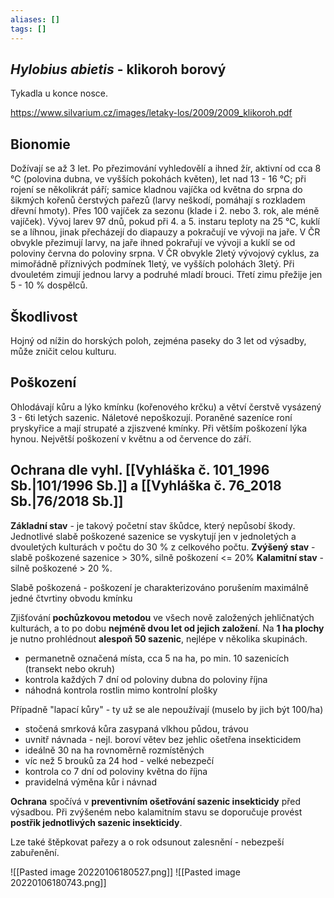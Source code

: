 ```yaml
---
aliases: []
tags: []
---
```

## *Hylobius abietis* - klikoroh borový 
Tykadla u konce nosce.

https://www.silvarium.cz/images/letaky-los/2009/2009_klikoroh.pdf

## Bionomie
Dožívají se až 3 let. Po přezimování vyhledovělí a ihned žír, aktivní od cca 8 °C (polovina dubna, ve vyšších pokohách květen), let nad 13 - 16 °C; při rojení se několikrát páří; samice kladnou vajíčka od května do srpna do šikmých kořenů čerstvých pařezů (larvy neškodí, pomáhají s rozkladem dřevní hmoty). Přes 100 vajíček za sezonu (klade i 2. nebo 3. rok, ale méně vajíček). Vývoj larev 97 dnů, pokud při 4. a 5. instaru teploty na 25 °C, kuklí se a líhnou, jinak přecházejí do diapauzy a pokračují ve vývoji na jaře. V ČR obvykle přezimují larvy, na jaře ihned pokrařují ve vývoji a kuklí se od poloviny června do poloviny srpna.
V ČR obvykle 2letý vývojový cyklus, za mimořádně příznivých podmínek 1letý, ve vyšších polohách 3letý. Při dvouletém zimují jednou larvy a podruhé mladí brouci. Třetí zimu přežije jen 5 - 10 % dospělců.

## Škodlivost
Hojný od nížin do horských poloh, zejména paseky do 3 let od výsadby, může zničit celou kulturu.

## Poškození
Ohlodávají kůru a lýko kmínku (kořenového krčku) a větví čerstvě vysázený 3 - 6ti letých sazenic. Náletové nepoškozují. Poraněné sazeníce roní pryskyřice a mají strupaté a zjiszvené kmínky. Při větším poškození lýka hynou.
Největší poškození v květnu a od července do září.

## Ochrana dle vyhl. [[Vyhláška č. 101_1996 Sb.|101/1996 Sb.]] a [[Vyhláška č. 76_2018 Sb.|76/2018 Sb.]]

**Základní stav** - je takový početní stav škůdce, který nepůsobí škody. Jednotlivé slabě poškozené sazenice se vyskytují jen v jednoletých a dvouletých kulturách v počtu do 30 % z celkového počtu.
**Zvýšený stav** - slabě poškozené sazenice > 30%, silně poškození <= 20%
**Kalamitní stav** - silně poškozené > 20 %.

Slabě poškozená - poškození je charakterizováno porušením maximálně jedné čtvrtiny obvodu kmínku

Zjišťování **pochůzkovou metodou** ve všech nově založených jehličnatých kulturách, a to po dobu **nejméně dvou let od jejich založení**. Na **1 ha plochy** je nutno prohlédnout **alespoň 50 sazenic**, nejlépe v několika skupinách. 
- permanetně označená místa, cca 5 na ha, po min. 10 sazenicích (transekt nebo okruh)
- kontrola každých 7 dní od poloviny dubna do poloviny října
- náhodná kontrola rostlin mimo kontrolní plošky

Případně "lapací kůry" - ty už se ale nepoužívají (muselo by jich být 100/ha)
- stočená smrková kůra zasypaná vlkhou půdou, trávou
- uvnitř návnada - nejl. boroví větev bez jehlic ošetřena insekticidem
- ideálně 30 na ha rovnoměrně rozmístěných
- víc než 5 brouků za 24 hod - velké nebezpečí
- kontrola co 7 dní od poloviny května do října
- pravidelná výměna kůr i návnad

**Ochrana** spočívá v **preventivním ošetřování sazenic insekticidy** před výsadbou. 
Při zvýšeném nebo kalamitním stavu se doporučuje provést **postřik jednotlivých sazenic insekticidy**.

Lze také štěpkovat pařezy a o rok odsunout zalesnění - nebezpeší zabuřenění.

![[Pasted image 20220106180527.png]] ![[Pasted image 20220106180743.png]]